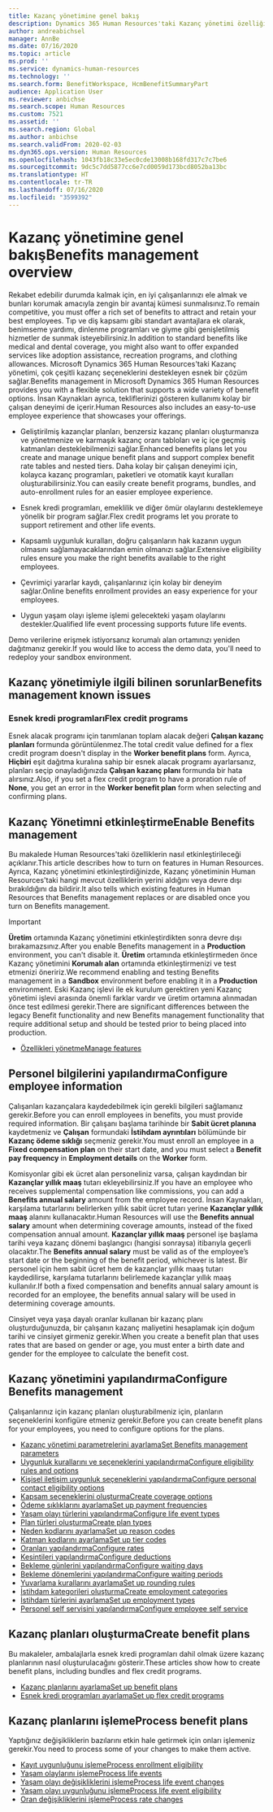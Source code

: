 ```yaml
---
title: Kazanç yönetimine genel bakış
description: Dynamics 365 Human Resources'taki Kazanç yönetimi özelliğine genel bakış. Çalışanlarınızı kullanımı kolay bir çevrimiçi deneyim sayesinde çalışanlarınızın genişletilmiş sosyal haklar seçeneklerini sunun.
author: andreabichsel
manager: AnnBe
ms.date: 07/16/2020
ms.topic: article
ms.prod: ''
ms.service: dynamics-human-resources
ms.technology: ''
ms.search.form: BenefitWorkspace, HcmBenefitSummaryPart
audience: Application User
ms.reviewer: anbichse
ms.search.scope: Human Resources
ms.custom: 7521
ms.assetid: ''
ms.search.region: Global
ms.author: anbichse
ms.search.validFrom: 2020-02-03
ms.dyn365.ops.version: Human Resources
ms.openlocfilehash: 1043fb18c33e5ec0cde13008b168fd317c7c7be6
ms.sourcegitcommit: 9dc5c7dd5877cc6e7cd0059d173bcd8052ba13bc
ms.translationtype: HT
ms.contentlocale: tr-TR
ms.lasthandoff: 07/16/2020
ms.locfileid: "3599392"
---
```

# <a name="benefits-management-overview"></a><span data-ttu-id="3b33c-104">Kazanç yönetimine genel bakış</span><span class="sxs-lookup"><span data-stu-id="3b33c-104">Benefits management overview</span></span>

<span data-ttu-id="3b33c-105">Rekabet edebilir durumda kalmak için, en iyi çalışanlarınızı ele almak ve bunları korumak amacıyla zengin bir avantaj kümesi sunmalısınız.</span><span class="sxs-lookup"><span data-stu-id="3b33c-105">To remain competitive, you must offer a rich set of benefits to attract and retain your best employees.</span></span> <span data-ttu-id="3b33c-106">Tıp ve diş kapsamı gibi standart avantajlara ek olarak, benimseme yardımı, dinlenme programları ve giyme gibi genişletilmiş hizmetler de sunmak isteyebilirsiniz.</span><span class="sxs-lookup"><span data-stu-id="3b33c-106">In addition to standard benefits like medical and dental coverage, you might also want to offer expanded services like adoption assistance, recreation programs, and clothing allowances.</span></span> <span data-ttu-id="3b33c-107">Microsoft Dynamics 365 Human Resources'taki Kazanç yönetimi, çok çeşitli kazanç seçeneklerini destekleyen esnek bir çözüm sağlar.</span><span class="sxs-lookup"><span data-stu-id="3b33c-107">Benefits management in Microsoft Dynamics 365 Human Resources provides you with a flexible solution that supports a wide variety of benefit options.</span></span> <span data-ttu-id="3b33c-108">İnsan Kaynakları ayrıca, tekliflerinizi gösteren kullanımı kolay bir çalışan deneyimi de içerir.</span><span class="sxs-lookup"><span data-stu-id="3b33c-108">Human Resources also includes an easy-to-use employee experience that showcases your offerings.</span></span>

- <span data-ttu-id="3b33c-109">Geliştirilmiş kazançlar planları, benzersiz kazanç planları oluşturmanıza ve yönetmenize ve karmaşık kazanç oranı tabloları ve iç içe geçmiş katmanları desteklebilmenizi sağlar.</span><span class="sxs-lookup"><span data-stu-id="3b33c-109">Enhanced benefits plans let you create and manage unique benefit plans and support complex benefit rate tables and nested tiers.</span></span> <span data-ttu-id="3b33c-110">Daha kolay bir çalışan deneyimi için, kolayca kazanç programları, paketleri ve otomatik kayıt kuralları oluşturabilirsiniz.</span><span class="sxs-lookup"><span data-stu-id="3b33c-110">You can easily create benefit programs, bundles, and auto-enrollment rules for an easier employee experience.</span></span>

- <span data-ttu-id="3b33c-111">Esnek kredi programları, emeklilik ve diğer ömür olaylarını desteklemeye yönelik bir program sağlar.</span><span class="sxs-lookup"><span data-stu-id="3b33c-111">Flex credit programs let you prorate to support retirement and other life events.</span></span>

- <span data-ttu-id="3b33c-112">Kapsamlı uygunluk kuralları, doğru çalışanların hak kazanın uygun olmasını sağlamayacaklarından emin olmanızı sağlar.</span><span class="sxs-lookup"><span data-stu-id="3b33c-112">Extensive eligibility rules ensure you make the right benefits available to the right employees.</span></span>

- <span data-ttu-id="3b33c-113">Çevrimiçi yararlar kaydı, çalışanlarınız için kolay bir deneyim sağlar.</span><span class="sxs-lookup"><span data-stu-id="3b33c-113">Online benefits enrollment provides an easy experience for your employees.</span></span>

- <span data-ttu-id="3b33c-114">Uygun yaşam olayı işleme işlemi gelecekteki yaşam olaylarını destekler.</span><span class="sxs-lookup"><span data-stu-id="3b33c-114">Qualified life event processing supports future life events.</span></span>

<span data-ttu-id="3b33c-115">Demo verilerine erişmek istiyorsanız korumalı alan ortamınızı yeniden dağıtmanız gerekir.</span><span class="sxs-lookup"><span data-stu-id="3b33c-115">If you would like to access the demo data, you'll need to redeploy your sandbox environment.</span></span>

## <a name="benefits-management-known-issues"></a><span data-ttu-id="3b33c-116">Kazanç yönetimiyle ilgili bilinen sorunlar</span><span class="sxs-lookup"><span data-stu-id="3b33c-116">Benefits management known issues</span></span>

### <a name="flex-credit-programs"></a><span data-ttu-id="3b33c-117">Esnek kredi programları</span><span class="sxs-lookup"><span data-stu-id="3b33c-117">Flex credit programs</span></span>

<span data-ttu-id="3b33c-118">Esnek alacak programı için tanımlanan toplam alacak değeri **Çalışan kazanç planları** formunda görüntülenmez.</span><span class="sxs-lookup"><span data-stu-id="3b33c-118">The total credit value defined for a flex credit program doesn't display in the **Worker benefit plans** form.</span></span> <span data-ttu-id="3b33c-119">Ayrıca, **Hiçbiri** eşit dağıtma kuralına sahip bir esnek alacak programı ayarlarsanız, planları seçip onayladığınızda **Çalışan kazanç planı** formunda bir hata alırsınız.</span><span class="sxs-lookup"><span data-stu-id="3b33c-119">Also, if you set a flex credit program to have a proration rule of **None**, you get an error in the **Worker benefit plan** form when selecting and confirming plans.</span></span>

## <a name="enable-benefits-management"></a><span data-ttu-id="3b33c-120">Kazanç Yönetimni etkinleştirme</span><span class="sxs-lookup"><span data-stu-id="3b33c-120">Enable Benefits management</span></span>

<span data-ttu-id="3b33c-121">Bu makalede Human Resources'taki özelliklerin nasıl etkinleştirileceği açıklanır.</span><span class="sxs-lookup"><span data-stu-id="3b33c-121">This article describes how to turn on features in Human Resources.</span></span> <span data-ttu-id="3b33c-122">Ayrıca, Kazanç yönetimini etkinleştirdiğinizde, Kazanç yönetiminin Human Resources'taki hangi mevcut özelliklerin yerini aldığını veya devre dışı bırakıldığını da bildirir.</span><span class="sxs-lookup"><span data-stu-id="3b33c-122">It also tells which existing features in Human Resources that Benefits management replaces or are disabled once you turn on Benefits management.</span></span>

> [!IMPORTANT]
> <span data-ttu-id="3b33c-123">**Üretim** ortamında Kazanç yönetimini etkinleştirdikten sonra devre dışı bırakamazsınız.</span><span class="sxs-lookup"><span data-stu-id="3b33c-123">After you enable Benefits management in a **Production** environment, you can't disable it.</span></span> <span data-ttu-id="3b33c-124">**Üretim** ortamında etkinleştirmeden önce Kazanç yönetimini **Korumalı alan** ortamında etkinleştirmenizi ve test etmenizi öneririz.</span><span class="sxs-lookup"><span data-stu-id="3b33c-124">We recommend enabling and testing Benefits management in a **Sandbox** environment before enabling it in a **Production** environment.</span></span> <span data-ttu-id="3b33c-125">Eski Kazanç işlevi ile ek kurulum gerektiren yeni Kazanç yönetimi işlevi arasında önemli farklar vardır ve üretim ortamına alınmadan önce test edilmesi gerekir.</span><span class="sxs-lookup"><span data-stu-id="3b33c-125">There are significant differences between the legacy Benefit functionality and new Benefits management functionality that require additional setup and should be tested prior to being placed into production.</span></span>

- [<span data-ttu-id="3b33c-126">Özellikleri yönetme</span><span class="sxs-lookup"><span data-stu-id="3b33c-126">Manage features</span></span>](hr-admin-manage-features.md)

## <a name="configure-employee-information"></a><span data-ttu-id="3b33c-127">Personel bilgilerini yapılandırma</span><span class="sxs-lookup"><span data-stu-id="3b33c-127">Configure employee information</span></span>

<span data-ttu-id="3b33c-128">Çalışanları kazançalara kaydedebilmek için gerekli bilgileri sağlamanız gerekir.</span><span class="sxs-lookup"><span data-stu-id="3b33c-128">Before you can enroll employees in benefits, you must provide required information.</span></span> <span data-ttu-id="3b33c-129">Bir çalışanı başlama tarihinde bir **Sabit ücret planına** kaydetmeniz ve **Çalışan** formundaki **İstihdam ayrıntıları** bölümünde bir **Kazanç ödeme sıklığı** seçmeniz gerekir.</span><span class="sxs-lookup"><span data-stu-id="3b33c-129">You must enroll an employee in a **Fixed compensation plan** on their start date, and you must select a **Benefit pay frequency** in **Employment details** on the **Worker** form.</span></span>

<span data-ttu-id="3b33c-130">Komisyonlar gibi ek ücret alan personeliniz varsa, çalışan kaydından bir **Kazançlar yıllık maaş** tutarı ekleyebilirsiniz.</span><span class="sxs-lookup"><span data-stu-id="3b33c-130">If you have an employee who receives supplemental compensation like commissions, you can add a **Benefits annual salary** amount from the employee record.</span></span> <span data-ttu-id="3b33c-131">İnsan Kaynakları, karşılama tutarlarını belirlerken yıllık sabit ücret tutarı yerine **Kazançlar yıllık maaş** alanını kullanacaktır.</span><span class="sxs-lookup"><span data-stu-id="3b33c-131">Human Resources will use the **Benefits annual salary** amount when determining coverage amounts, instead of the fixed compensation annual amount.</span></span> <span data-ttu-id="3b33c-132">**Kazançlar yıllık maaş** personel işe başlama tarihi veya kazanç dönemi başlangıcı (hangisi sonraysa) itibarıyla geçerli olacaktır.</span><span class="sxs-lookup"><span data-stu-id="3b33c-132">The **Benefits annual salary** must be valid as of the employee’s start date or the beginning of the benefit period, whichever is latest.</span></span> <span data-ttu-id="3b33c-133">Bir personel için hem sabit ücret hem de kazançlar yıllık maaş tutarı kaydedilirse, karşılama tutarlarını belirlemede kazançlar yıllık maaş kullanılır.</span><span class="sxs-lookup"><span data-stu-id="3b33c-133">If both a fixed compensation and benefits annual salary amount is recorded for an employee, the benefits annual salary will be used in determining coverage amounts.</span></span>

<span data-ttu-id="3b33c-134">Cinsiyet veya yaşa dayalı oranlar kullanan bir kazanç planı oluşturduğunuzda, bir çalışanın kazanç maliyetini hesaplamak için doğum tarihi ve cinsiyet girmeniz gerekir.</span><span class="sxs-lookup"><span data-stu-id="3b33c-134">When you create a benefit plan that uses rates that are based on gender or age, you must enter a birth date and gender for the employee to calculate the benefit cost.</span></span>

## <a name="configure-benefits-management"></a><span data-ttu-id="3b33c-135">Kazanç yönetimini yapılandırma</span><span class="sxs-lookup"><span data-stu-id="3b33c-135">Configure Benefits management</span></span>

<span data-ttu-id="3b33c-136">Çalışanlarınız için kazanç planları oluşturabilmeniz için, planların seçeneklerini konfigüre etmeniz gerekir.</span><span class="sxs-lookup"><span data-stu-id="3b33c-136">Before you can create benefit plans for your employees, you need to configure options for the plans.</span></span>

- [<span data-ttu-id="3b33c-137">Kazanç yönetimi parametrelerini ayarlama</span><span class="sxs-lookup"><span data-stu-id="3b33c-137">Set Benefits management parameters</span></span>](hr-benefits-setup-parameters.md)
- [<span data-ttu-id="3b33c-138">Uygunluk kurallarını ve seçeneklerini yapılandırma</span><span class="sxs-lookup"><span data-stu-id="3b33c-138">Configure eligibility rules and options</span></span>](hr-benefits-setup-eligibility-rules.md)
- [<span data-ttu-id="3b33c-139">Kişisel iletişim uygunluk seçeneklerini yapılandırma</span><span class="sxs-lookup"><span data-stu-id="3b33c-139">Configure personal contact eligibility options</span></span>](hr-benefits-setup-contact-eligibility-options.md)
- [<span data-ttu-id="3b33c-140">Kapsam seçeneklerini oluşturma</span><span class="sxs-lookup"><span data-stu-id="3b33c-140">Create coverage options</span></span>](hr-benefits-setup-coverage-options.md)
- [<span data-ttu-id="3b33c-141">Ödeme sıklıklarını ayarlama</span><span class="sxs-lookup"><span data-stu-id="3b33c-141">Set up payment frequencies</span></span>](hr-benefits-setup-payment-frequencies.md)
- [<span data-ttu-id="3b33c-142">Yaşam olayı türlerini yapılandırma</span><span class="sxs-lookup"><span data-stu-id="3b33c-142">Configure life event types</span></span>](hr-benefits-setup-life-event-types.md)
- [<span data-ttu-id="3b33c-143">Plan türleri oluşturma</span><span class="sxs-lookup"><span data-stu-id="3b33c-143">Create plan types</span></span>](hr-benefits-setup-plan-types.md)
- [<span data-ttu-id="3b33c-144">Neden kodlarını ayarlama</span><span class="sxs-lookup"><span data-stu-id="3b33c-144">Set up reason codes</span></span>](hr-benefits-setup-reason-codes.md)
- [<span data-ttu-id="3b33c-145">Katman kodlarını ayarlama</span><span class="sxs-lookup"><span data-stu-id="3b33c-145">Set up tier codes</span></span>](hr-benefits-setup-tier-codes.md)
- [<span data-ttu-id="3b33c-146">Oranları yapılandırma</span><span class="sxs-lookup"><span data-stu-id="3b33c-146">Configure rates</span></span>](hr-benefits-setup-rates.md)
- [<span data-ttu-id="3b33c-147">Kesintileri yapılandırma</span><span class="sxs-lookup"><span data-stu-id="3b33c-147">Configure deductions</span></span>](hr-benefits-setup-deductions.md)
- [<span data-ttu-id="3b33c-148">Bekleme günlerini yapılandırma</span><span class="sxs-lookup"><span data-stu-id="3b33c-148">Configure waiting days</span></span>](hr-benefits-setup-waiting-days.md)
- [<span data-ttu-id="3b33c-149">Bekleme dönemlerini yapılandırma</span><span class="sxs-lookup"><span data-stu-id="3b33c-149">Configure waiting periods</span></span>](hr-benefits-setup-waiting-periods.md)
- [<span data-ttu-id="3b33c-150">Yuvarlama kurallarını ayarlama</span><span class="sxs-lookup"><span data-stu-id="3b33c-150">Set up rounding rules</span></span>](hr-benefits-setup-rounding-rules.md)
- [<span data-ttu-id="3b33c-151">İstihdam kategorileri oluşturma</span><span class="sxs-lookup"><span data-stu-id="3b33c-151">Create employment categories</span></span>](hr-benefits-setup-employment-categories.md)
- [<span data-ttu-id="3b33c-152">İstihdam türlerini ayarlama</span><span class="sxs-lookup"><span data-stu-id="3b33c-152">Set up employment types</span></span>](hr-benefits-setup-employment-types.md)
- [<span data-ttu-id="3b33c-153">Personel self servisini yapılandırma</span><span class="sxs-lookup"><span data-stu-id="3b33c-153">Configure employee self service</span></span>](hr-benefits-setup-employee-self-service.md)

## <a name="create-benefit-plans"></a><span data-ttu-id="3b33c-154">Kazanç planları oluşturma</span><span class="sxs-lookup"><span data-stu-id="3b33c-154">Create benefit plans</span></span>

<span data-ttu-id="3b33c-155">Bu makaleler, ambalajlarla esnek kredi programları dahil olmak üzere kazanç planlarının nasıl oluşturulacağını gösterir.</span><span class="sxs-lookup"><span data-stu-id="3b33c-155">These articles show how to create benefit plans, including bundles and flex credit programs.</span></span>

- [<span data-ttu-id="3b33c-156">Kazanç planlarını ayarlama</span><span class="sxs-lookup"><span data-stu-id="3b33c-156">Set up benefit plans</span></span>](hr-benefits-plans-setup.md)
- [<span data-ttu-id="3b33c-157">Esnek kredi programları ayarlama</span><span class="sxs-lookup"><span data-stu-id="3b33c-157">Set up flex credit programs</span></span>](hr-benefits-plans-flex-credit-programs.md)

## <a name="process-benefit-plans"></a><span data-ttu-id="3b33c-158">Kazanç planlarını işleme</span><span class="sxs-lookup"><span data-stu-id="3b33c-158">Process benefit plans</span></span>

<span data-ttu-id="3b33c-159">Yaptığınız değişikliklerin bazılarını etkin hale getirmek için onları işlemeniz gerekir.</span><span class="sxs-lookup"><span data-stu-id="3b33c-159">You need to process some of your changes to make them active.</span></span>

- [<span data-ttu-id="3b33c-160">Kayıt uygunluğunu işleme</span><span class="sxs-lookup"><span data-stu-id="3b33c-160">Process enrollment eligibility</span></span>](hr-benefits-process-enrollment-eligibility.md)
- [<span data-ttu-id="3b33c-161">Yaşam olaylarını işleme</span><span class="sxs-lookup"><span data-stu-id="3b33c-161">Process life events</span></span>](hr-benefits-process-life-events.md)
- [<span data-ttu-id="3b33c-162">Yaşam olayı değişikliklerini işleme</span><span class="sxs-lookup"><span data-stu-id="3b33c-162">Process life event changes</span></span>](hr-benefits-process-life-event-changes.md)
- [<span data-ttu-id="3b33c-163">Yaşam olayı uygunluğunu işleme</span><span class="sxs-lookup"><span data-stu-id="3b33c-163">Process life event eligibility</span></span>](hr-benefits-process-life-event-eligibility.md)
- [<span data-ttu-id="3b33c-164">Oran değişikliklerini işleme</span><span class="sxs-lookup"><span data-stu-id="3b33c-164">Process rate changes</span></span>](hr-benefits-process-rate-changes.md)

